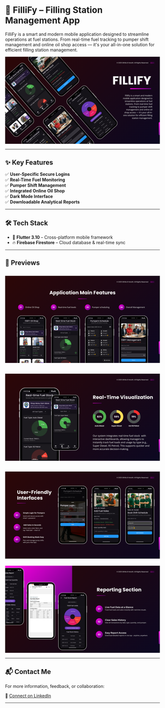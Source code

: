 # 📱 FilliFy – Filling Station Management App

FilliFy is a smart and modern mobile application designed to streamline operations at fuel stations. From real-time fuel tracking to pumper shift management and online oil shop access — it's your all-in-one solution for efficient filling station management.

![Main UI](FilliFyBanners/1.png)

---

## ✨ Key Features

✅ **User-Specific Secure Logins**  
✅ **Real-Time Fuel Monitoring**  
✅ **Pumper Shift Management**  
✅ **Integrated Online Oil Shop**  
✅ **Dark Mode Interface**  
✅ **Downloadable Analytical Reports**

---

## 🛠 Tech Stack

- 💙 **Flutter 3.10** – Cross-platform mobile framework  
- 🔥 **Firebase Firestore** – Cloud database & real-time sync  

---

## 📸 Previews

![Preview 1](FilliFyBanners/2.png)  
---  
![Preview 2](FilliFyBanners/3.png)  
---  
![Preview 3](FilliFyBanners/4.png)  
---  
![Preview 4](FilliFyBanners/5.png)

---

## 📬 Contact Me

For more information, feedback, or collaboration:

🔗 [Connect on LinkedIn](https://www.linkedin.com/in/sithilxheartz/)

---

